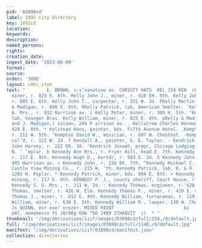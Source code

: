 ```yaml
---
pid: '03898cd'
label: 1892 City Directory
key: 1892cd
location: 
keywords: 
description: 
named_persons: 
rights: 
creation_date: 
ingest_date: '2023-08-09'
format: 
source: 
order: '3898'
layout: cmhc_item
text: "        E. BROWN, s:s‘xanatsow av. CHRISTY HATS  KEL 159 KEN  rKelly John J.,
  miner, r. 825 E. 8th. Melly John J., miner, r. 910 EH. 5th. Kelly John J., ore shipper,
  r. 805 E. 6th. Kelly John T., carpenter, r. 331 W. 3d. FKelly Martin, manager, Kelly
  & Madigan, r. 808 E. 6th. RKelly Patrick, lab, American Smelter. ‘Kelly Patrick
  A. Mrs., r. 912 Harrison av. i Kelly Peter, miner, r. 300 H. 5th. ‘Kelly Thomas,
  lab, Younger Bros. Kelly William, miner, r. 825 E. 8th. pRelly & Madigan, (HK. Kelly
  and J. Madigan,) saloon, 204 P arrison av. . Kellstrom Charles Herman, miner, bds.
  428 E. 8th. * Kelstead Hans, painter, bds. Fifth Avenue Hotel. .Kempton Anna Mrs.,
  r. 211 W. 5th. ‘Kempton David W., musician, r. 607 W. Chestnut. -Kempton William,
  col’d, r. 122 W. 2d. f Kendall A., painter, G. E. Taylor. - Kendrick Frank E., weighmaster,
  John Harvey, r. 222 EK. 3d. ‘Kendrick Joseph, propr, Chicago Lodging House, 1407
  N. ’ ‘oplar. b Kennedy Ann Mrs., r. Fryer Hill, head E. 7th. Kennedy Catherine Mra.,
  r. 117 E. 9th. Kennedy Hugh D., bartdr, r. 503 E. 3d. 5 Kennedy John, miner, r.
  405 Harrison av. > Kennedy John, r. 228 EK. 7th. “Kennedy Michael C., supt and mgr,
  Castle View Mining Co., r. 215 W. ‘th. Kennedy Patrick, lab, D. & R. G. R. R., r.
  1201 N. Poplar. * Kennedy Patrick, miner, bds. 804 E. 6th. > Kennedy Patrick F.,
  mining, r. 117 E. 9th. KENNEDY P. J., county sheriff, Court House, r. County ail.
  Kennedy S. G. Mrs., r. 311 W. 2d. : Kennedy Thomas, engineer, r.'628 E. 5th. ' Kennedy
  Thomas, smelter, r. 426 W. Elm. Kennedy Thomas F., miner, r. 410 E. 4th. Kennedy
  Thomas J., miner, r. 812 E. 4th. Kennedy William, furnaceman, r. 119 E. 2d. Kennedy
  William, miner, r. 630 E. 5th. Kennedy William R., lawyer, 130 W. Chestnut.  F Je
  Js QUINN, esr exe! erezer. MIXED PAINT                          bi                         edd)
  pW], aowomesce YS J0/00g G06 “DO 1¥09 ITHAQVIT  i)  * "
thumbnail: "/img/derivatives/iiif/images/03898cd/full/250,/0/default.jpg"
full: "/img/derivatives/iiif/images/03898cd/full/1140,/0/default.jpg"
manifest: "/img/derivatives/iiif/03898cd/manifest.json"
collection: directories
---
```

